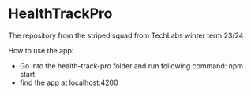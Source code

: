 # HealthTrackPro
The repository from the striped squad from TechLabs winter term 23/24

How to use the app:
- Go into the health-track-pro folder and run following command: npm start
- find the app at localhost:4200
